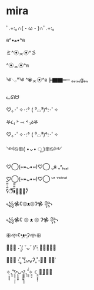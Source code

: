 # mira


ﾟ.+:｡∩(・ω・)∩ﾟ.+:｡

ฅ^•ﻌ•^ฅ

ミ^⦿ᆽ⦿^彡

^⦿ᆽ⦿^ฅ

༄𓂅°༄ ^⦿ᆽ⦿^ฅ┣▇▇═─ ₑₛₜᵣₒgₑₙ

ᓚᘏᗢ

♡｡･ﾟ✧･:° ( ³⌓³)°:･ﾟ✧

𖤐૮₍ ˃ ⤙ ˂ ₎ა𖤐

♡｡･ﾟ✧･:° ( ³⌓³)°:･ﾟ✧

༺࿊ꕥ( •⌄• ू )ꕥ࿊༻

 ♡⃝(⑅•ᴗ•⑅)♡⃝    ᵤя ᵥᵃₗᵥₐₗ

 ♡⃝(⑅•ᴗ•⑅)♡⃝    ᵘʳ ᵛᵃˡᵛᵃˡ

ʕ̿͛̿̿❍̿̿ᴥ̿̿̿❍̿͛̿ʔ̽

꧁𖣘ʕ𑁍ᴥ𑁍ʔ𖣘 ꧂

꧁𖣘ʕ 𑁍 ᴥ 𑁍 ʔ𖣘 ꧂

ꕥ𖥸ʕ•̤ᴥ•̤ʔ𖥸ꕥ

꧁̩̞ ˖˚̬̞( ˘ᴗ˘ )˚˖̠̇ ꧂̩̞⋆̤

༶̤̞ ˖̠̇˚̠̬ ˚̬ʕ̤ᴗ̤ᴗ̬ʔ˳˚˖̬༶̩ ✶̠̇

✧̠̠̠̞̞̞₊̤̤̤˚ʕ̞̞̞̠̠̠̩̩̩•̞̞̞̬̬̬ᴗ•̞̞̞̬̬̬ʔ̞̞̞̠̠̠̩̩̩₊̤̤̤˚̠̠̠̇̇̇✧̬̬̬ ☾̬̬̬̞̞̞༶̬̬̬̞̞̞